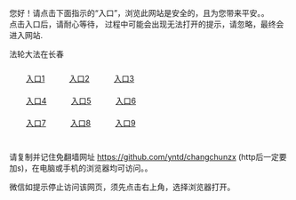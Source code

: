 您好！请点击下面指示的“入口”，浏览此网站是安全的，且为您带来平安。。 <br/>
点击入口后，请耐心等待， 过程中可能会出现无法打开的提示，请忽略，最终会进入网站. </br>

法轮大法在长春<br/>
<div style="padding:10px"><a style="margin:20px" target="_blank" href="https://d286cl7i5m9g9e.cloudfront.net/2Qpsp?rhghf" id="ccLink1" rel="nofollow">入口1</a> <a target="_blank" style="margin:20px" href="https://d97wg0fab3eu3.cloudfront.net/2Qpsp?zxzzrjf" id="ccLink2" rel="nofollow">入口2</a> <a style="margin:20px" target="_blank" href="https://d1rhm7uxcuzvf0.cloudfront.net/2Qpsp?pqeobr" id="ccLink3" rel="nofollow">入口3</a></div>

<div style="padding:10px" ><a style="margin:20px" target="_blank" href="https://d286cl7i5m9g9e.cloudfront.net/2Qpsp?rhghf" id="ccLink4" rel="nofollow">入口4</a> <a style="margin:20px" href="https://d97wg0fab3eu3.cloudfront.net/2Qpsp?zxzzrjf" target="_blank" id="ccLink5" rel="nofollow">入口5</a> <a style="margin:20px" href="https://d1rhm7uxcuzvf0.cloudfront.net/2Qpsp?pqeobr" target="_blank" id="ccLink6" rel="nofollow">入口6</a></div>

<div style="padding:10px"><a style="margin:20px" target="_blank" href="https://d286cl7i5m9g9e.cloudfront.net/2Qpsp?rhghf" id="ccLink7" rel="nofollow">入口7</a> <a style="margin:20px" href="https://d97wg0fab3eu3.cloudfront.net/2Qpsp?zxzzrjf" target="_blank" id="ccLink8" rel="nofollow">入口8</a> <a style="margin:20px" target="_blank" href="https://d1rhm7uxcuzvf0.cloudfront.net/2Qpsp?pqeobr" id="ccLink9" rel="nofollow">入口9</a></div>

<br/>



请复制并记住免翻墙网址 https://github.com/yntd/changchunzx (http后一定要加s)，在电脑或手机的浏览器均可访问。。<br/>

微信如提示停止访问该网页，须先点击右上角，选择浏览器打开。
